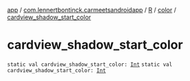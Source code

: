 [app](../../../index.md) / [com.lennertbontinck.carmeetsandroidapp](../../index.md) / [R](../index.md) / [color](index.md) / [cardview_shadow_start_color](./cardview_shadow_start_color.md)

# cardview_shadow_start_color

`static val cardview_shadow_start_color: `[`Int`](https://kotlinlang.org/api/latest/jvm/stdlib/kotlin/-int/index.html)
`static val cardview_shadow_start_color: `[`Int`](https://kotlinlang.org/api/latest/jvm/stdlib/kotlin/-int/index.html)